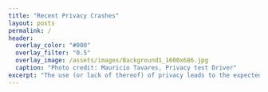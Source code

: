 ```yaml
---
title: "Recent Privacy Crashes"
layout: posts
permalink: /
header:
  overlay_color: "#000"
  overlay_filter: "0.5"
  overlay_image: /assets/images/Background1_1600x686.jpg
  caption: "Photo credit: Mauricio Tavares, Privacy test Driver"
excerpt: "The use (or lack of thereof) of privacy leads to the expected outcome"
---
```



